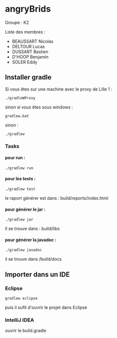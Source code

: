 # angryBrids

Groupe : K2

Liste des membres : 

* BEAUSSART Nicolas
* DELTOUR Lucas
* DUSSART Bastien
* D'HOOP Benjamin
* SOLER Eddy

## Installer gradle

Si vous êtes sur une machine avec le proxy de Lille 1 : 
```
./gradleWProxy
```

sinon si vous êtes sous windows : 
```
gradlew.bat
```

sinon :
```
./gradlew
 ```

### Tasks

#### pour run :
```
./gradlew run
```
#### pour les tests :
```
./gradlew test
```

le raport générer est dans : build/reports/index.html

#### pour générer le jar :
 ```
./gradlew jar
```

Il se trouve dans : build/libs

#### pour générer la javadoc :
```
./gradlew javadoc
```

il se trouve dans /build/docs


## Importer dans un IDE

### Eclipse

```
gradlew eclipse
```
puis il sufit d'ouvrir le projet dans Eclipse

### IntelliJ IDEA

ouvrir le build.gradle
